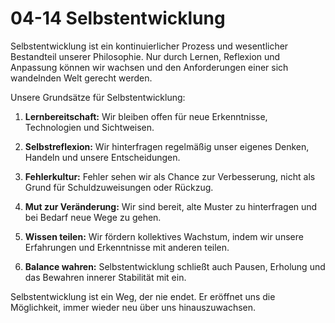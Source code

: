 # 04-14 Selbstentwicklung

Selbstentwicklung ist ein kontinuierlicher Prozess und wesentlicher Bestandteil unserer Philosophie. Nur durch Lernen, Reflexion und Anpassung können wir wachsen und den Anforderungen einer sich wandelnden Welt gerecht werden.

Unsere Grundsätze für Selbstentwicklung:

1. **Lernbereitschaft:** Wir bleiben offen für neue Erkenntnisse, Technologien und Sichtweisen.

2. **Selbstreflexion:** Wir hinterfragen regelmäßig unser eigenes Denken, Handeln und unsere Entscheidungen.

3. **Fehlerkultur:** Fehler sehen wir als Chance zur Verbesserung, nicht als Grund für Schuldzuweisungen oder Rückzug.

4. **Mut zur Veränderung:** Wir sind bereit, alte Muster zu hinterfragen und bei Bedarf neue Wege zu gehen.

5. **Wissen teilen:** Wir fördern kollektives Wachstum, indem wir unsere Erfahrungen und Erkenntnisse mit anderen teilen.

6. **Balance wahren:** Selbstentwicklung schließt auch Pausen, Erholung und das Bewahren innerer Stabilität mit ein.

Selbstentwicklung ist ein Weg, der nie endet. Er eröffnet uns die Möglichkeit, immer wieder neu über uns hinauszuwachsen.